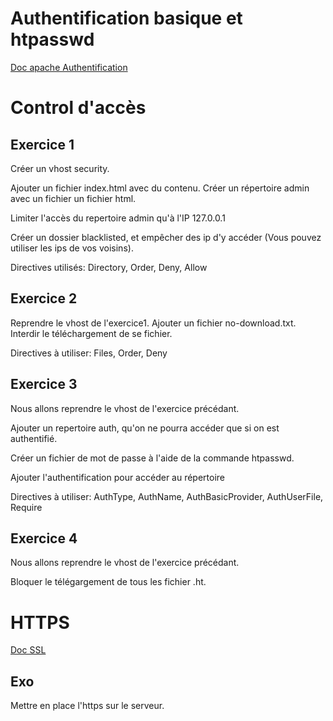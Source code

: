Authentification basique et htpasswd
====================================

[Doc apache Authentification](http://httpd.apache.org/docs/2.2/howto/auth.html)

Control d'accès
===========

Exercice 1
----------

Créer un vhost security.

Ajouter un fichier index.html avec du contenu.
Créer un répertoire admin avec un fichier un fichier html.

Limiter l'accès du repertoire admin qu'à l'IP 127.0.0.1

Créer un dossier blacklisted, et empêcher des ip d'y accéder (Vous pouvez utiliser les ips de vos voisins).

Directives utilisés:
Directory, Order, Deny, Allow

Exercice 2
----------

Reprendre le vhost de l'exercice1.
Ajouter un fichier no-download.txt.
Interdir le téléchargement de se fichier.

Directives à utiliser:
Files, Order, Deny

Exercice 3
----------

Nous allons reprendre le vhost de l'exercice précédant.

Ajouter un repertoire auth, qu'on ne pourra accéder que si on est authentifié.

Créer un fichier de mot de passe à l'aide de la commande htpasswd.

Ajouter l'authentification pour accéder au répertoire

Directives à utiliser:
AuthType, AuthName, AuthBasicProvider, AuthUserFile, Require

Exercice 4
----------

Nous allons reprendre le vhost de l'exercice précédant.

Bloquer le télégargement de tous les fichier .ht.


HTTPS
=====
[Doc SSL](https://httpd.apache.org/docs/2.4/fr/ssl/ssl_howto.html)

Exo
---
Mettre en place l'https sur le serveur.
